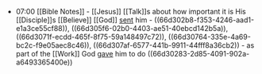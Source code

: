 - 07:00 [[Bible Notes]] - [[Jesus]] [[Talk]]s about how important it is His [[Disciple]]s [[Believe]] [[God]] [sent]([[Send]]) him - ((66d302b8-f353-4246-aad1-e1a3ce55cf88)), ((66d305f6-02b0-4403-ae51-40ebcd142b5a)), ((66d3071f-ecdd-465f-8f75-59a148497c72)), ((66d30764-335e-4a69-bc2c-f9e05aec8c46)), ((66d307af-6577-441b-9911-44fff8a36cb2)) - as part of the [[Work]] God [gave]([[Gift]]) him to do ((66d30283-2d85-4091-902a-a6493365400e))